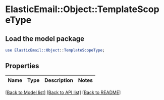 # ElasticEmail::Object::TemplateScopeType

## Load the model package
```perl
use ElasticEmail::Object::TemplateScopeType;
```

## Properties
Name | Type | Description | Notes
------------ | ------------- | ------------- | -------------

[[Back to Model list]](../README.md#documentation-for-models) [[Back to API list]](../README.md#documentation-for-api-endpoints) [[Back to README]](../README.md)


